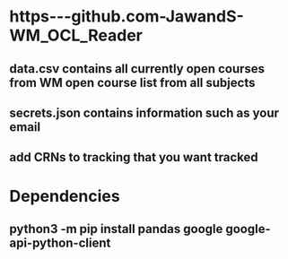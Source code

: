 # https---github.com-JawandS-WM_OCL_Reader
## data.csv contains all currently open courses from WM open course list from all subjects 
## secrets.json contains information such as your email
## add CRNs to tracking that you want tracked

# Dependencies
## python3 -m pip install pandas google google-api-python-client